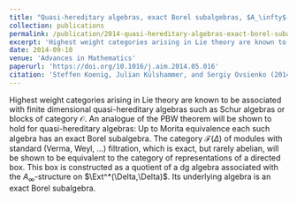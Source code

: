 ```yaml
---
title: "Quasi-hereditary algebras, exact Borel subalgebras, $A_\infty$-algebras and boxes"
collection: publications
permalink: /publication/2014-quasi-hereditary-algebras-exact-borel-subalgebras-a-infinity-algebras-and-boxes
excerpt: 'Highest weight categories arising in Lie theory are known to be associated with finite dimensional quasi-hereditary algebras such as Schur algebras or blocks of category $\mathcal{O}$. An analogue of the PBW theorem will be shown to hold for quasi-hereditary algebras: Up to Morita equivalence each such algebra has an exact Borel subalgebra. The category $\mathcal{F}(\Delta)$ of modules with standard (Verma, Weyl, ...) filtration, which is exact, but rarely abelian, will be shown to be equivalent to the category of representations of a directed box. This box is constructed as a quotient of a dg algebra associated with the $A_\infty$-structure on $\Ext^*(\Delta,\Delta)$. Its underlying algebra is an exact Borel subalgebra.'
date: 2014-09-10
venue: 'Advances in Mathematics'
paperurl: 'https://doi.org/10.1016/j.aim.2014.05.016'
citation: 'Steffen Koenig, Julian Külshammer, and Sergiy Ovsienko (2014). &quot;Quasi-hereditary algebras, exact Borel subalgebras, $A_\infty$-algebras and boxes.&quot; <i>Advances in Mathematics</i>. 262.'
---
```

Highest weight categories arising in Lie theory are known to be associated with finite dimensional quasi-hereditary algebras such as Schur algebras or blocks of category $\mathcal{O}$. An analogue of the PBW theorem will be shown to hold for quasi-hereditary algebras: Up to Morita equivalence each such algebra has an exact Borel subalgebra. The category $\mathcal{F}(\Delta)$ of modules with standard (Verma, Weyl, ...) filtration, which is exact, but rarely abelian, will be shown to be equivalent to the category of representations of a directed box. This box is constructed as a quotient of a dg algebra associated with the $A_\infty$-structure on $\Ext^*(\Delta,\Delta)$. Its underlying algebra is an exact Borel subalgebra.
